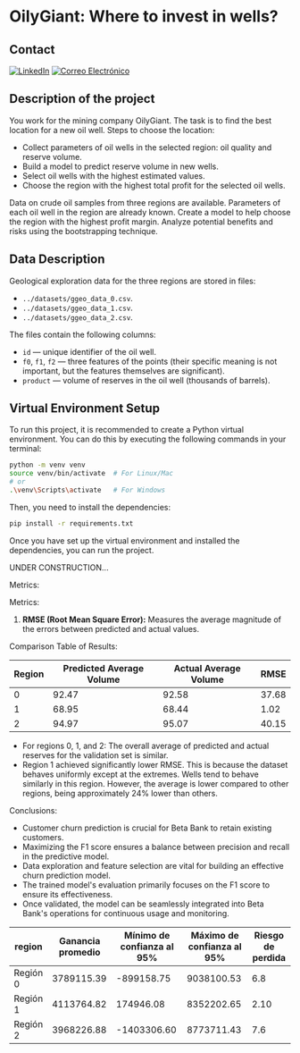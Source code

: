 # OilyGiant: Where to invest in wells?

## Contact
[![LinkedIn](https://img.shields.io/badge/LinkedIn-0077B5?style=for-the-badge&logo=linkedin&logoColor=white)](https://www.linkedin.com/in/andres946/)
[![Correo Electrónico](https://img.shields.io/badge/Correo%20Electrónico-andresgvelasquez8@gmail.com-red?style=for-the-badge&logo=mail.ru)](mailto:andresgvelasquez8@gmail.com) 

## Description of the project

You work for the mining company OilyGiant. The task is to find the best location for a new oil well.
Steps to choose the location:

- Collect parameters of oil wells in the selected region: oil quality and reserve volume.
- Build a model to predict reserve volume in new wells.
- Select oil wells with the highest estimated values.
- Choose the region with the highest total profit for the selected oil wells.

Data on crude oil samples from three regions are available. Parameters of each oil well in the region are already known. Create a model to help choose the region with the highest profit margin. Analyze potential benefits and risks using the bootstrapping technique.

## Data Description

Geological exploration data for the three regions are stored in files:

- `../datasets/ggeo_data_0.csv`.
- `../datasets/ggeo_data_1.csv`.
- `../datasets/ggeo_data_2.csv`.

The files contain the following columns:

- `id` — unique identifier of the oil well.
- `f0`, `f1`, `f2` — three features of the points (their specific meaning is not important, but the features themselves are significant).
- `product` — volume of reserves in the oil well (thousands of barrels).

## Virtual Environment Setup

To run this project, it is recommended to create a Python virtual environment. You can do this by executing the following commands in your terminal:

```bash
python -m venv venv
source venv/bin/activate  # For Linux/Mac
# or
.\venv\Scripts\activate   # For Windows
```

Then, you need to install the dependencies:

```bash
pip install -r requirements.txt
```
Once you have set up the virtual environment and installed the dependencies, you can run the project.


UNDER CONSTRUCTION...

Metrics:

Metrics:

1. **RMSE (Root Mean Square Error):** Measures the average magnitude of the errors between predicted and actual values.

Comparison Table of Results:

| Region | Predicted Average Volume | Actual Average Volume | RMSE  |
| ------ | ------------------------ | --------------------- | ----- |
|   0    |          92.47           |         92.58         | 37.68 |
|   1    |          68.95           |         68.44         |  1.02 |
|   2    |          94.97           |         95.07         | 40.15 |

- For regions 0, 1, and 2: The overall average of predicted and actual reserves for the validation set is similar.
- Region 1 achieved significantly lower RMSE. This is because the dataset behaves uniformly except at the extremes. Wells tend to behave similarly in this region. However, the average is lower compared to other regions, being approximately 24% lower than others.

Conclusions:

- Customer churn prediction is crucial for Beta Bank to retain existing customers.
- Maximizing the F1 score ensures a balance between precision and recall in the predictive model.
- Data exploration and feature selection are vital for building an effective churn prediction model.
- The trained model's evaluation primarily focuses on the F1 score to ensure its effectiveness.
- Once validated, the model can be seamlessly integrated into Beta Bank's operations for continuous usage and monitoring.


| region   | Ganancia promedio | Mínimo de confianza al 95% | Máximo de confianza al 95% | Riesgo de perdida |
|----------|-------------------|----------------------------|----------------------------|-------------------|
| Región 0 |     3789115.39    | -899158.75                 |  9038100.53                |       6.8         |
| Región 1 |     4113764.82    | 174946.08                  |  8352202.65                |       2.10        |
| Región 2 |     3968226.88    | -1403306.60                |  8773711.43                |       7.6         |

